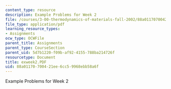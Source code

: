 ```yaml
---
content_type: resource
description: Example Problems for Week 2
file: /courses/3-00-thermodynamics-of-materials-fall-2002/88a01170700421ee6cc59968ebb58a6f_exweek2.PDF
file_type: application/pdf
learning_resource_types:
- Assignments
ocw_type: OCWFile
parent_title: Assignments
parent_type: CourseSection
parent_uid: 5d7b1220-f09b-af92-4155-788ba214726f
resourcetype: Document
title: exweek2.PDF
uid: 88a01170-7004-21ee-6cc5-9968ebb58a6f
---
```

Example Problems for Week 2

